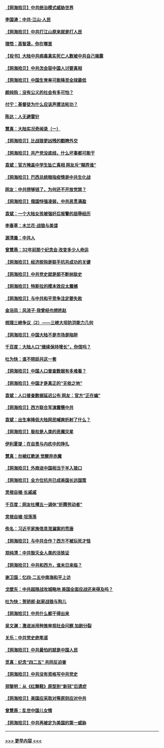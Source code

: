 #### [【网海拾贝】中共统治模式威胁世界](../pages/nsc993/n12957622.md?t=05190451) 
#### [李国涛：中共‧江山‧人民](../pages/nsc993/n12957502.md?t=05190451) 
#### [【网海拾贝】中共打江山原来就是打人民](../pages/nsc993/n12954345.md?t=05190451) 
#### [理悟：高智晟，你在哪里](../pages/nsc993/n12953115.md?t=05190451) 
#### [【投书】大陆中共病毒真实死亡人数被中共自己揭露](../pages/nsc993/n12953050.md?t=05190451) 
#### [【网海拾贝】中共怎会容中国人讨要真相](../pages/nsc993/n12952161.md?t=05190451) 
#### [【网海拾贝】中国生育率可能降至全球最低](../pages/nsc993/n12948793.md?t=05190451) 
#### [颜纯钩：没有公义的社会有多可怕？](../pages/nsc993/n12947626.md?t=05190451) 
#### [付宁：基督徒为什么应该声援法轮功？](../pages/nsc993/n12947233.md?t=05190451) 
#### [陈达：人无避雷针](../pages/nsc993/n12947098.md?t=05190451) 
#### [慧真：大陆实况奇闻录（一）](../pages/nsc993/n12945811.md?t=05190451) 
#### [【网海拾贝】比战狼更凶残的戳瞎外交](../pages/nsc993/n12945717.md?t=05190451) 
#### [【网海拾贝】共产党没底线，什么坏事都可能干](../pages/nsc993/n12942090.md?t=05190451) 
#### [袁斌：官方掩盖中学生坠亡真相 网友斥“糊弄谁”](../pages/nsc993/n12942029.md?t=05190451) 
#### [【网海拾贝】巴西总统暗指疫情是中共生化战](../pages/nsc993/n12938999.md?t=05190451) 
#### [网友：中共捞够钱了，为何还不开放党禁？](../pages/nsc993/n12938952.md?t=05190451) 
#### [【网海拾贝】俄国恃强凌弱，中共恶贯满盈](../pages/nsc993/n12936626.md?t=05190451) 
#### [袁斌：一个大陆女孩被强奸后报警的屈辱经历](../pages/nsc993/n12936547.md?t=05190451) 
#### [李春草：木兰花·战狼与美谍](../pages/nsc993/n12935995.md?t=05190451) 
#### [源清晨：中共人](../pages/nsc993/n12935589.md?t=05190451) 
#### [曾慧燕：32年前那个纪念会 改变多少人命运](../pages/nsc993/n12934233.md?t=05190451) 
#### [【网海拾贝】经济脱钩是联手抗共成功的关键](../pages/nsc993/n12934176.md?t=05190451) 
#### [【网海拾贝】中共党史就是部不断树敌史](../pages/nsc993/n12932844.md?t=05190451) 
#### [【网海拾贝】特斯拉的模本效应太震撼](../pages/nsc993/n12925626.md?t=05190451) 
#### [【网海拾贝】与中共和平竞争注定要失败](../pages/nsc993/n12923326.md?t=05190451) 
#### [金浴凤：风流子‧我曾经也想姓赵](../pages/nsc993/n12920911.md?t=05190451) 
#### [梳理三峡争议（2）——三峡大坝防洪能力几何](../pages/nsc993/n12920173.md?t=05190451) 
#### [【网海拾贝】中国大陆不是市场是陷阱](../pages/nsc993/n12920143.md?t=05190451) 
#### [千百度：大陆人口“继续保持增长”，你信吗？](../pages/nsc993/n12918946.md?t=05190451) 
#### [吐为快：谁不晓妖共这一套](../pages/nsc993/n12918941.md?t=05190451) 
#### [【网海拾贝】中国人口普查数据有多难看？](../pages/nsc993/n12917822.md?t=05190451) 
#### [【网海拾贝】中国才是真正的“无依之地”](../pages/nsc993/n12915845.md?t=05190451) 
#### [袁斌：人口普查数据延迟公布 网友：官方“正在编”](../pages/nsc993/n12915748.md?t=05190451) 
#### [【网海拾贝】西方联合军演震慑中共](../pages/nsc993/n12913466.md?t=05190451) 
#### [袁斌：出生率降低大陆网民喊爽折射了什么？](../pages/nsc993/n12913365.md?t=05190451) 
#### [【网海拾贝】极权是人类的恶魔灾星](../pages/nsc993/n12910697.md?t=05190451) 
#### [伊利夏提：在自责与内疚中的挣扎](../pages/nsc993/n12910493.md?t=05190451) 
#### [慧真：勿被红歌迷 觉醒弃赤魔](../pages/nsc993/n12910485.md?t=05190451) 
#### [【网海拾贝】外商进中国相当于羊入狼口](../pages/nsc993/n12908274.md?t=05190451) 
#### [【网海拾贝】全方位抗共已成美国长远国策](../pages/nsc993/n12906878.md?t=05190451) 
#### [灵根自植‧长戚戚](../pages/nsc993/n12905585.md?t=05190451) 
#### [千百度：网友吐槽五一调休“折腾劳动者”](../pages/nsc993/n12905934.md?t=05190451) 
#### [灵根自植‧坦荡荡](../pages/nsc993/n12905562.md?t=05190451) 
#### [佚名：习近平家族信息泄漏案的荒唐](../pages/nsc993/n12904705.md?t=05190451) 
#### [【网海拾贝】与中共合作？西方不被玩死才怪](../pages/nsc993/n12903873.md?t=05190451) 
#### [郑纯清：中共毁灭全人类的活铁证](../pages/nsc993/n12903785.md?t=05190451) 
#### [【网海拾贝】中共和西方，谁末日来临？](../pages/nsc993/n12903482.md?t=05190451) 
#### [谢卫国：忆四‧二五中南海和平上访](../pages/nsc993/n12902192.md?t=05190451) 
#### [戈壁东：中共超限战攻城略地 美国全面应战还来得及吗？](../pages/nsc993/n12902297.md?t=05190451) 
#### [吐为快：贺骄郎‧赵家战狼与狗儿](../pages/nsc993/n12902280.md?t=05190451) 
#### [【网海拾贝】中共什么都干得出来](../pages/nsc993/n12897500.md?t=05190451) 
#### [吴文渊：激进派用种族审视社会问题 加剧分裂](../pages/nsc993/n12893881.md?t=05190451) 
#### [关乐：中共党史绝笔谣](../pages/nsc993/n12897270.md?t=05190451) 
#### [【网海拾贝】中共最怕的就是中国人民](../pages/nsc993/n12894705.md?t=05190451) 
#### [觅真：纪念“四二五” 共同反迫害](../pages/nsc993/n12894553.md?t=05190451) 
#### [【网海拾贝】中共没有资格写中共党史](../pages/nsc993/n12892231.md?t=05190451) 
#### [郑黎明：从《红舞鞋》原型到“新冠”后遗症](../pages/nsc993/n12890469.md?t=05190451) 
#### [【网海拾贝】美国应采取对等原则应对中共](../pages/nsc993/n12889176.md?t=05190451) 
#### [曾慧燕：乱世中国儿女情](../pages/nsc993/n12887931.md?t=05190451) 
#### [【网海拾贝】中共再被定为美国的第一威胁](../pages/nsc993/n12887580.md?t=05190451) 

----
#### [ >>> 更早内容 <<< ](../indexes/nsc993-earlier.md)
